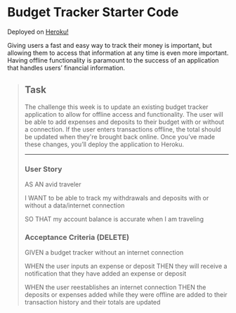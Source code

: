 # Budget Tracker Starter Code

Deployed on [Heroku!](https://fudge-it-budgit.herokuapp.com/)

Giving users a fast and easy way to track their money is important, but allowing them to access that information at any time is even more important. Having offline functionality is paramount to the success of an application that handles users’ financial information.

<blockquote>

## Task

The challenge this week is to update an existing budget tracker application to allow for offline access and functionality. The user will be able to add expenses and deposits to their budget with or without a connection. If the user enters transactions offline, the total should be updated when they're brought back online. Once you’ve made these changes, you’ll deploy the application to Heroku.

---

### User Story
AS AN avid traveler

I WANT to be able to track my withdrawals and deposits with or without a data/internet connection

SO THAT my account balance is accurate when I am traveling 

### Acceptance Criteria (DELETE)

GIVEN a budget tracker without an internet connection

WHEN the user inputs an expense or deposit
THEN they will receive a notification that they have added an expense or deposit

WHEN the user reestablishes an internet connection
THEN the deposits or expenses added while they were offline are added to their transaction history and their totals are updated

</blockquote>